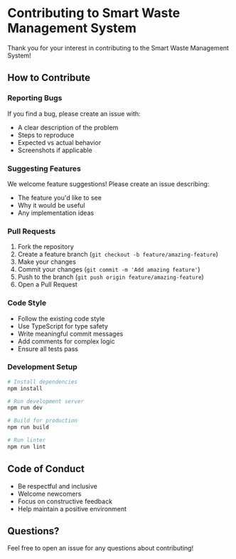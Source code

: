 # Contributing to Smart Waste Management System

Thank you for your interest in contributing to the Smart Waste Management System!

## How to Contribute

### Reporting Bugs

If you find a bug, please create an issue with:
- A clear description of the problem
- Steps to reproduce
- Expected vs actual behavior
- Screenshots if applicable

### Suggesting Features

We welcome feature suggestions! Please create an issue describing:
- The feature you'd like to see
- Why it would be useful
- Any implementation ideas

### Pull Requests

1. Fork the repository
2. Create a feature branch (`git checkout -b feature/amazing-feature`)
3. Make your changes
4. Commit your changes (`git commit -m 'Add amazing feature'`)
5. Push to the branch (`git push origin feature/amazing-feature`)
6. Open a Pull Request

### Code Style

- Follow the existing code style
- Use TypeScript for type safety
- Write meaningful commit messages
- Add comments for complex logic
- Ensure all tests pass

### Development Setup

```bash
# Install dependencies
npm install

# Run development server
npm run dev

# Build for production
npm run build

# Run linter
npm run lint
```

## Code of Conduct

- Be respectful and inclusive
- Welcome newcomers
- Focus on constructive feedback
- Help maintain a positive environment

## Questions?

Feel free to open an issue for any questions about contributing!
